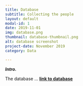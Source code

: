 ```yaml
---
title: Database
subtitle: Collecting the people
layout: default
modal-id: 1
date: 2019-11-01
img: database.png
thumbnail: database-thumbnail.png
alt: database screenshot
project-date: November 2019
category: Data

---
```


***Intro.***

The database ... **[link to database](https://github.com/indidem/indidem.github.io/blob/master/database/index.html)** 
